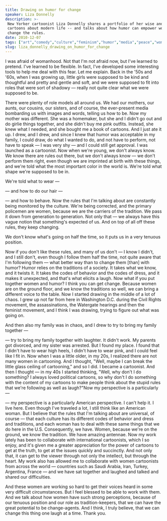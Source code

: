 ```yaml
---
title: Drawing on humor for change
speaker: Liza Donnelly
description: >-
 New Yorker cartoonist Liza Donnelly shares a portfolio of her wise and funny
 cartoons about modern life -- and talks about how humor can empower women to
 change the rules.
date: 2010-12-07
tags: ["art","comedy","culture","feminism","humor","media","peace","women"]
slug: liza_donnelly_drawing_on_humor_for_change
---
```


I was afraid of womanhood. Not that I'm not afraid now, but I've learned to pretend. I've
learned to be flexible. In fact, I've developed some interesting tools to help me deal
with this fear. Let me explain. Back in the '50s and '60s, when I was growing up, little
girls were supposed to be kind and thoughtful and pretty and gentle and soft, and we were
supposed to fit into roles that were sort of shadowy — really not quite clear what we were
supposed to be.

There were plenty of role models all around us. We had our mothers, our aunts, our
cousins, our sisters, and of course, the ever-present media bombarding us with images and
words, telling us how to be. Now my mother was different. She was a homemaker, but she and
I didn't go out and do girlie things together, and she didn't buy me pink outfits.
Instead, she knew what I needed, and she bought me a book of cartoons. And I just ate it
up. I drew, and I drew, and since I knew that humor was acceptable in my family, I could
draw, do what I wanted to do, and not have to perform, not have to speak — I was very shy
— and I could still get approval. I was launched as a cartoonist. Now when we're young, we
don't always know. We know there are rules out there, but we don't always know — we don't
perform them right, even though we are imprinted at birth with these things, and we're
told what the most important color in the world is. We're told what shape we're supposed
to be in.

We're told what to wear — 

— and how to do our hair — 

— and how to behave. Now the rules that I'm talking about are constantly being monitored by
the culture. We're being corrected, and the primary policemen are women, because we are
the carriers of the tradition. We pass it down from generation to generation. Not only
that — we always have this vague notion that something's expected of us. And on top of all
off these rules, they keep changing. 

We don't know what's going on half the time, so it puts us in a very tenuous
position.

Now if you don't like these rules, and many of us don't — I know I didn't, and I still
don't, even though I follow them half the time, not quite aware that I'm following them —
what better way than to change them [than] with humor? Humor relies on the traditions of a
society. It takes what we know, and it twists it. It takes the codes of behavior and the
codes of dress, and it makes it unexpected, and that's what elicits a laugh. Now what if
you put together women and humor? I think you can get change. Because women are on the
ground floor, and we know the traditions so well, we can bring a different voice to the
table. Now I started drawing in the middle of a lot of chaos. I grew up not far from here
in Washington D.C. during the Civil Rights movement, the assassinations, the Watergate
hearings and then the feminist movement, and I think I was drawing, trying to figure out
what was going on.

And then also my family was in chaos, and I drew to try to bring my family together —

— try to bring my family together with laughter. It didn't work. My parents got divorced,
and my sister was arrested. But I found my place. I found that I didn't have to wear high
heels, I didn't have to wear pink, and I could feel like I fit in. Now when I was a little
older, in my 20s, I realized there are not many women in cartooning. And I thought, "Well,
maybe I can break the little glass ceiling of cartooning," and so I did. I became a
cartoonist. And then I thought — in my 40s I started thinking, "Well, why don't I do
something? I always loved political cartoons, so why don't I do something with the content
of my cartoons to make people think about the stupid rules that we're following as well as
laugh?"Now my perspective is a particularly — 

— my perspective is a particularly American perspective. I can't help it. I live here.
Even though I've traveled a lot, I still think like an American woman. But I believe that
the rules that I'm talking about are universal, of course — that each culture has its
different codes of behavior and dress and traditions, and each woman has to deal with
these same things that we do here in the U.S. Consequently, we have. Women, because we're
on the ground, we know the tradition. We have amazing antennae. Now my work lately has been
to collaborate with international cartoonists, which I so enjoy, and it's given me a
greater appreciation for the power of cartoons to get at the truth, to get at the issues
quickly and succinctly. And not only that, it can get to the viewer through not only the
intellect, but through the heart. My work also has allowed me to collaborate with women
cartoonists from across the world — countries such as Saudi Arabia, Iran, Turkey,
Argentina, France — and we have sat together and laughed and talked and shared our
difficulties.

And these women are working so hard to get their voices heard in some very difficult
circumstances. But I feel blessed to be able to work with them. And we talk about how women
have such strong perceptions, because of our tenuous position and our role as
tradition-keepers, that we can have the great potential to be change-agents. And I think,
I truly believe, that we can change this thing one laugh at a time. Thank
you.

<!--
ad_duration=3.33
event="TEDWomen 2010"
external_start_time=0
has_talk_citation=0
intro_duration=11.82
is_subtitle_required="False"
is_talk_featured="True"
language="en"
language_swap="False"
native_language="en"
number_of_related_talks=6
number_of_speakers=1
number_of_subtitled_videos=38
number_of_tags=8
number_of_talk_download_languages=38
number_of_talk_more_resources=1
number_of_talk_recommendations=1
number_of_talks_take_actions=0
post_ad_duration=0.83
published_timestamp="2011-01-26 15:12:00"
recording_date="2010-12-07"
speaker_description="Cartoonist"
speaker_is_published=1
speaker_name="Liza Donnelly"
speaker_what_others_say="Liza often steps out from behind her drawing table to make this world not just a funnier place, but a better one too."
talk_name="Drawing on humor for change"
talk_recommendations_blurb="The cartoonist shares more of her own drawings, as well as books by the feminist thinkers who influenced her."
talks_tags=["art","comedy","culture","feminism","humor","media","peace","women"]
talks_take_action=[]
url_audio="https://download.ted.com/talks/LizaDonnelly_2010W.mp3?apikey=acme-roadrunner"
url_photo_speaker="https://pe.tedcdn.com/images/ted/3eb869e664223108d285bdd279bd3736eaea3955_254x191.jpg"
url_photo_talk="https://pe.tedcdn.com/images/ted/b7f3c62155494b18515aeb080c56d2472431f776_800x600.jpg"
url_webpage="https://www.ted.com/talks/liza_donnelly_drawing_on_humor_for_change"
video_type_name="TED Stage Talk"
-->